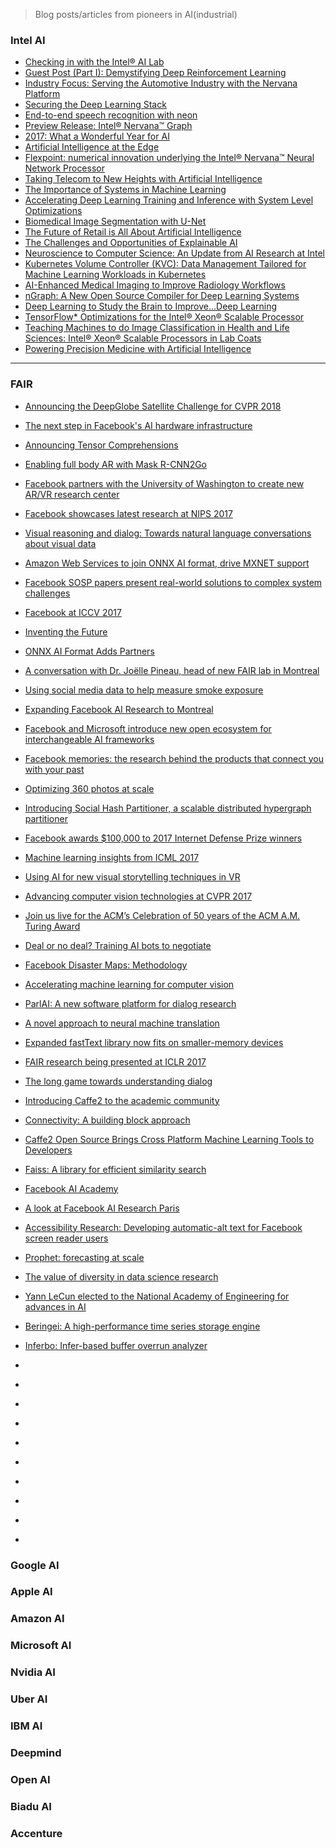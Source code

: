 


> Blog posts/articles from pioneers in AI(industrial)


### Intel AI

* [Checking in with the Intel® AI Lab](https://ai.intel.com/checking-in-with-the-intel-ai-lab/)
* [Guest Post (Part I): Demystifying Deep Reinforcement Learning](https://ai.intel.com/demystifying-deep-reinforcement-learning/)
* [Industry Focus: Serving the Automotive Industry with the Nervana Platform](https://ai.intel.com/industry-focus-serving-the-automotive-industry-with-the-nervana-platform/)
* [Securing the Deep Learning Stack](https://ai.intel.com/securing-deep-learning-stack/)
* [End-to-end speech recognition with neon](https://ai.intel.com/end-end-speech-recognition-neon/)
* [Preview Release: Intel® Nervana™ Graph](https://ai.intel.com/ngraph-preview-release/)
* [2017: What a Wonderful Year for AI](https://ai.intel.com/intel-ai-2017/)
* [Artificial Intelligence at the Edge](https://ai.intel.com/artificial-intelligence-at-the-edge/)
* [Flexpoint: numerical innovation underlying the Intel® Nervana™ Neural Network Processor](https://ai.intel.com/flexpoint-numerical-innovation-underlying-intel-nervana-neural-network-processor/)
* [Taking Telecom to New Heights with Artificial Intelligence](https://ai.intel.com/taking-telecom-new-heights-artificial-intelligence/)
* [The Importance of Systems in Machine Learning](https://ai.intel.com/systems-machine-learning/)
* [Accelerating Deep Learning Training and Inference with System Level Optimizations](https://ai.intel.com/accelerating-deep-learning-training-inference-system-level-optimizations/)
* [Biomedical Image Segmentation with U-Net](https://ai.intel.com/biomedical-image-segmentation-u-net/)
* [The Future of Retail is All About Artificial Intelligence](https://ai.intel.com/future-retail-artificial-intelligence/)
* [The Challenges and Opportunities of Explainable AI](https://ai.intel.com/the-challenges-and-opportunities-of-explainable-ai/)
* [Neuroscience to Computer Science: An Update from AI Research at Intel](https://ai.intel.com/neuroscience-to-computer-science-an-update-from-ai-research-at-intel/)
* [Kubernetes Volume Controller (KVC): Data Management Tailored for Machine Learning Workloads in Kubernetes](https://ai.intel.com/kubernetes-volume-controller-kvc-data-management-tailored-for-machine-learning-workloads-in-kubernetes/)
* [AI-Enhanced Medical Imaging to Improve Radiology Workflows](https://ai.intel.com/ai-enhanced-medical-imaging-to-improve-radiology-workflows/)
* [nGraph: A New Open Source Compiler for Deep Learning Systems](https://ai.intel.com/ngraph-a-new-open-source-compiler-for-deep-learning-systems/)
* [Deep Learning to Study the Brain to Improve...Deep Learning](https://ai.intel.com/deep-learning-study-brain-improve-deep-learning/)
* [TensorFlow* Optimizations for the Intel® Xeon® Scalable Processor](https://ai.intel.com/tensorflow-optimizations-intel-xeon-scalable-processor/)
* [Teaching Machines to do Image Classification in Health and Life Sciences: Intel® Xeon® Scalable Processors in Lab Coats](https://ai.intel.com/teaching-machines-image-classification-health-life-sciences-intel-xeon-scalable-processors-lab-coats/)
* [Powering Precision Medicine with Artificial Intelligence](https://ai.intel.com/powering-precision-medicine-artificial-intelligence/)


---------------------

### FAIR


* [Announcing the DeepGlobe Satellite Challenge for CVPR 2018](https://research.fb.com/announcing-the-deepglobe-satellite-challenge-for-cvpr-2018/)
* [The next step in Facebook's AI hardware infrastructure](https://code.facebook.com/posts/187912491817160/the-next-step-in-facebook-s-ai-hardware-infrastructure/)
* [Announcing Tensor Comprehensions](https://research.fb.com/announcing-tensor-comprehensions/)
* [Enabling full body AR with Mask R-CNN2Go](https://research.fb.com/enabling-full-body-ar-with-mask-r-cnn2go/)
* [Facebook partners with the University of Washington to create new AR/VR research center](https://research.fb.com/facebook-partners-with-the-university-of-washington-to-create-new-ar-vr-research-center/)
* [Facebook showcases latest research at NIPS 2017](https://research.fb.com/facebook-research-at-nips-2017/)
* [Visual reasoning and dialog: Towards natural language conversations about visual data](https://research.fb.com/visual-reasoning-and-dialog-towards-natural-language-conversations-about-visual-data/)
* [Amazon Web Services to join ONNX AI format, drive MXNET support](https://research.fb.com/amazon-to-join-onnx-ai-format-drive-mxnet-support/)
* [Facebook SOSP papers present real-world solutions to complex system challenges](https://research.fb.com/facebook-sosp-papers-present-real-world-solutions-to-complex-system-challenges/)
* [Facebook at ICCV 2017](https://research.fb.com/facebook-at-iccv-2017/)
* [Inventing the Future](https://www.oculus.com/blog/inventing-the-future/)
* [ONNX AI Format Adds Partners](https://research.fb.com/onnx-ai-format-adds-partners/)
* [A conversation with Dr. Joëlle Pineau, head of new FAIR lab in Montreal](https://research.fb.com/a-conversation-with-dr-joelle-pineau-head-of-new-fair-lab-in-montreal/)
* [Using social media data to help measure smoke exposure](https://research.fb.com/using-social-media-data-to-help-measure-smoke-exposure/)
* [Expanding Facebook AI Research to Montreal](https://newsroom.fb.com/news/2017/09/fair-montreal/)
* [Facebook and Microsoft introduce new open ecosystem for interchangeable AI frameworks](https://research.fb.com/facebook-and-microsoft-introduce-new-open-ecosystem-for-interchangeable-ai-frameworks/)
* [Facebook memories: the research behind the products that connect you with your past](https://research.fb.com/facebook-memories-the-research-behind-the-products-that-connect-you-with-your-past/)
* [Optimizing 360 photos at scale](https://code.facebook.com/posts/129055711052260/optimizing-360-photos-at-scale/)
* [Introducing Social Hash Partitioner, a scalable distributed hypergraph partitioner](https://research.fb.com/introducing-social-hash-partitioner-a-scalable-distributed-hypergraph-partitioner/)
* [Facebook awards $100,000 to 2017 Internet Defense Prize winners](https://research.fb.com/facebook-awards-100000-to-2017-internet-defense-prize-winners/)
* [Machine learning insights from ICML 2017](https://research.fb.com/sharing-new-machine-learning-advances-at-icml-2017/)
* [Using AI for new visual storytelling techniques in VR](https://code.facebook.com/posts/158223298060942/using-ai-for-new-visual-storytelling-techniques-in-vr/)
* [Advancing computer vision technologies at CVPR 2017](https://research.fb.com/advancing-computer-vision-technologies-at-cvpr-2017/)
* [Join us live for the ACM’s Celebration of 50 years of the ACM A.M. Turing Award](https://research.fb.com/turing50/)
* [Deal or no deal? Training AI bots to negotiate](https://code.facebook.com/posts/1686672014972296/deal-or-no-deal-training-ai-bots-to-negotiate/)
* [Facebook Disaster Maps: Methodology](https://research.fb.com/facebook-disaster-maps-methodology/)
* [Accelerating machine learning for computer vision](https://code.facebook.com/posts/260115687797006/accelerating-machine-learning-for-computer-vision/)
* [ParlAI: A new software platform for dialog research](https://code.facebook.com/posts/266433647155520/parlai-a-new-software-platform-for-dialog-research/)
* [A novel approach to neural machine translation](https://code.facebook.com/posts/1978007565818999/a-novel-approach-to-neural-machine-translation/)

* [Expanded fastText library now fits on smaller-memory devices](https://code.facebook.com/posts/162370720961195/expanded-fasttext-library-now-fits-on-smaller-memory-devices/)

* [FAIR research being presented at ICLR 2017](https://research.fb.com/fair-work-being-presented-at-iclr-2017/)

* [The long game towards understanding dialog](https://research.fb.com/the-long-game-towards-understanding-dialog/)

* [Introducing Caffe2 to the academic community](https://research.fb.com/introducing-caffe2-to-the-academic-community/)

* [Connectivity: A building block approach](https://code.facebook.com/posts/183097092210150)

* [Caffe2 Open Source Brings Cross Platform Machine Learning Tools to Developers](https://caffe2.ai/blog/2017/04/18/caffe2-open-source-announcement.html)

* [Faiss: A library for efficient similarity search](https://code.facebook.com/posts/1373769912645926/faiss-a-library-for-efficient-similarity-search/)

* [Facebook AI Academy](https://research.fb.com/facebook-ai-academy/)

* [A look at Facebook AI Research Paris](https://research.fb.com/a-look-at-facebook-ai-research-fair-paris/)

* [Accessibility Research: Developing automatic-alt text for Facebook screen reader users](https://research.fb.com/accessibility-research-developing-automatic-alt-text-for-facebook-screen-reader-users/)

* [Prophet: forecasting at scale](https://research.fb.com/prophet-forecasting-at-scale/)

* [The value of diversity in data science research](https://research.fb.com/the-value-of-diversity-in-data-science-research/)

* [Yann LeCun elected to the National Academy of Engineering for advances in AI](https://research.fb.com/yann-lecun-elected-to-the-national-academy-of-engineering-for-advances-in-ai/)
* [Beringei: A high-performance time series storage engine](https://code.facebook.com/posts/952820474848503/beringei-a-high-performance-time-series-storage-engine/)

* [Inferbo: Infer-based buffer overrun analyzer](https://research.fb.com/inferbo-infer-based-buffer-overrun-analyzer/)

* []()

* []()
* []()

* []()

* []()

* []()
* []()

* []()

* []()

* []()

### Google AI


### Apple AI


### Amazon AI


### Microsoft AI


### Nvidia AI


### Uber AI

### IBM AI

### Deepmind


### Open AI



### Biadu AI


### Accenture
